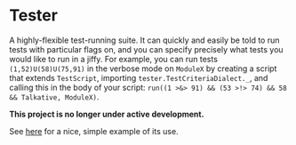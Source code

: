 Tester
======

A highly-flexible test-running suite. It can quickly and easily be told to run tests with particular flags on, and you can specify precisely what tests you would like to run in a jiffy. For example, you can run tests `(1,52)U(58)U(75,91)` in the verbose mode on `ModuleX` by creating a script that extends `TestScript`, importing `tester.TestCriteriaDialect._`, and calling this in the body of your script: `run((1 >&> 91) && (53 >!> 74) && 58 && Talkative, ModuleX)`.

**This project is no longer under active development.**

See [here](https://github.com/TheBizzle/PathFinding/blob/master/AStar/src/test/org/bizzle/astar/BiDirAStarTest.scala) for a nice, simple example of its use.
